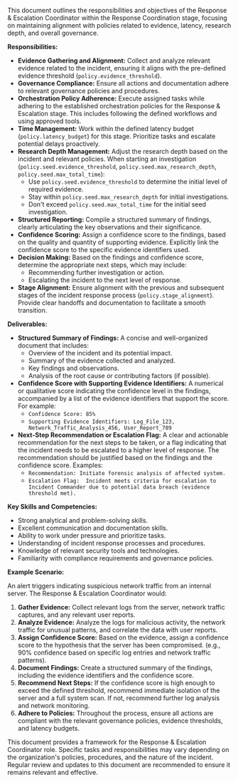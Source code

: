 This document outlines the responsibilities and objectives of the Response & Escalation Coordinator within the Response Coordination stage, focusing on maintaining alignment with policies related to evidence, latency, research depth, and overall governance.

**Responsibilities:**

*   **Evidence Gathering and Alignment:** Collect and analyze relevant evidence related to the incident, ensuring it aligns with the pre-defined evidence threshold (`policy.evidence_threshold`).
*   **Governance Compliance:**  Ensure all actions and documentation adhere to relevant governance policies and procedures.
*   **Orchestration Policy Adherence:** Execute assigned tasks while adhering to the established orchestration policies for the Response & Escalation stage.  This includes following the defined workflows and using approved tools.
*   **Time Management:**  Work within the defined latency budget (`policy.latency_budget`) for this stage. Prioritize tasks and escalate potential delays proactively.
*   **Research Depth Management:**  Adjust the research depth based on the incident and relevant policies. When starting an investigation (`policy.seed.evidence_threshold`, `policy.seed.max_research_depth`, `policy.seed.max_total_time`):
    *   Use `policy.seed.evidence_threshold` to determine the initial level of required evidence.
    *   Stay within `policy.seed.max_research_depth` for initial investigations.
    *   Don't exceed `policy.seed.max_total_time` for the initial seed investigation.
*   **Structured Reporting:**  Compile a structured summary of findings, clearly articulating the key observations and their significance.
*   **Confidence Scoring:**  Assign a confidence score to the findings, based on the quality and quantity of supporting evidence. Explicitly link the confidence score to the specific evidence identifiers used.
*   **Decision Making:** Based on the findings and confidence score, determine the appropriate next steps, which may include:
    *   Recommending further investigation or action.
    *   Escalating the incident to the next level of response.
*   **Stage Alignment:** Ensure alignment with the previous and subsequent stages of the incident response process (`policy.stage_alignment`).  Provide clear handoffs and documentation to facilitate a smooth transition.

**Deliverables:**

*   **Structured Summary of Findings:** A concise and well-organized document that includes:
    *   Overview of the incident and its potential impact.
    *   Summary of the evidence collected and analyzed.
    *   Key findings and observations.
    *   Analysis of the root cause or contributing factors (if possible).
*   **Confidence Score with Supporting Evidence Identifiers:**  A numerical or qualitative score indicating the confidence level in the findings, accompanied by a list of the evidence identifiers that support the score.  For example:
    *   `Confidence Score: 85%`
    *   `Supporting Evidence Identifiers: Log_File_123, Network_Traffic_Analysis_456, User_Report_789`
*   **Next-Step Recommendation or Escalation Flag:** A clear and actionable recommendation for the next steps to be taken, or a flag indicating that the incident needs to be escalated to a higher level of response. The recommendation should be justified based on the findings and the confidence score. Examples:
    *   `Recommendation: Initiate forensic analysis of affected system.`
    *   `Escalation Flag:  Incident meets criteria for escalation to Incident Commander due to potential data breach (evidence threshold met).`

**Key Skills and Competencies:**

*   Strong analytical and problem-solving skills.
*   Excellent communication and documentation skills.
*   Ability to work under pressure and prioritize tasks.
*   Understanding of incident response processes and procedures.
*   Knowledge of relevant security tools and technologies.
*   Familiarity with compliance requirements and governance policies.

**Example Scenario:**

An alert triggers indicating suspicious network traffic from an internal server. The Response & Escalation Coordinator would:

1.  **Gather Evidence:** Collect relevant logs from the server, network traffic captures, and any relevant user reports.
2.  **Analyze Evidence:** Analyze the logs for malicious activity, the network traffic for unusual patterns, and correlate the data with user reports.
3.  **Assign Confidence Score:**  Based on the evidence, assign a confidence score to the hypothesis that the server has been compromised. (e.g., 90% confidence based on specific log entries and network traffic patterns).
4.  **Document Findings:** Create a structured summary of the findings, including the evidence identifiers and the confidence score.
5.  **Recommend Next Steps:** If the confidence score is high enough to exceed the defined threshold, recommend immediate isolation of the server and a full system scan.  If not, recommend further log analysis and network monitoring.
6.  **Adhere to Policies:** Throughout the process, ensure all actions are compliant with the relevant governance policies, evidence thresholds, and latency budgets.

This document provides a framework for the Response & Escalation Coordinator role.  Specific tasks and responsibilities may vary depending on the organization's policies, procedures, and the nature of the incident. Regular review and updates to this document are recommended to ensure it remains relevant and effective.